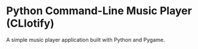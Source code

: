 # Python Command-Line Music Player (CLIotify)

A simple music player application built with Python and Pygame.

